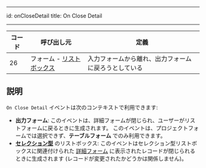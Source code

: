 - - -
id: onCloseDetail title: On Close Detail
- - -

| コード | 呼び出し元                                             | 定義                         |
| --- | ------------------------------------------------- | -------------------------- |
| 26  | フォーム - [リストボックス](FormObjects/listbox_overview.md) | 入力フォームから離れ、出力フォームに戻ろうとしている |


## 説明

`On Close Detail` イベントは次のコンテキストで利用できます:

- **出力フォーム**: このイベントは、詳細フォームが閉じられ、ユーザーがリストフォームに戻るときに生成されます。 このイベントは、プロジェクトフォームでは選択できず、**テーブルフォーム** でのみ利用できます。
- [**セレクション型**](FormObjects/listbox_overview.md#セレクションリストボックス) のリストボックス: このイベントはセレクション型リストボックスに関連付けられた [詳細フォーム](FormObjects/properties_ListBox.md#詳細フォーム名) に表示されたレコードが閉じられるときに生成されます (レコードが変更されたかどうかは関係しません)。

